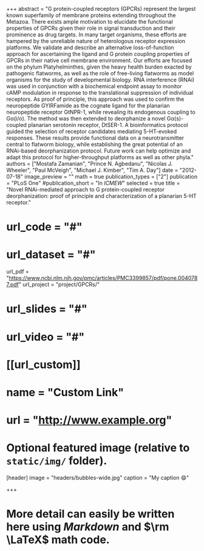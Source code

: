 +++
abstract = "G protein-coupled receptors (GPCRs) represent the largest known superfamily of membrane proteins extending throughout the Metazoa. There exists ample motivation to elucidate the functional properties of GPCRs given their role in signal transduction and their prominence as drug targets. In many target organisms, these efforts are hampered by the unreliable nature of heterologous receptor expression platforms. We validate and describe an alternative loss-of-function approach for ascertaining the ligand and G protein coupling properties of GPCRs in their native cell membrane environment. Our efforts are focused on the phylum Platyhelminthes, given the heavy health burden exacted by pathogenic flatworms, as well as the role of free-living flatworms as model organisms for the study of developmental biology. RNA interference (RNAi) was used in conjunction with a biochemical endpoint assay to monitor cAMP modulation in response to the translational suppression of individual receptors. As proof of principle, this approach was used to confirm the neuropeptide GYIRFamide as the cognate ligand for the planarian neuropeptide receptor GtNPR-1, while revealing its endogenous coupling to Gα(i/o). The method was then extended to deorphanize a novel Gα(s)-coupled planarian serotonin receptor, DtSER-1. A bioinformatics protocol guided the selection of receptor candidates mediating 5-HT-evoked responses. These results provide functional data on a neurotransmitter central to flatworm biology, while establishing the great potential of an RNAi-based deorphanization protocol. Future work can help optimize and adapt this protocol for higher-throughput platforms as well as other phyla."
authors = ["Mostafa Zamanian", "Prince N. Agbedanu", "Nicolas J. Wheeler", "Paul McVeigh", "Michael J. Kimber", "Tim A. Day"]
date = "2012-07-18"
image_preview = ""
math = true
publication_types = ["2"]
publication = "PLoS One"
#publication_short = "In *ICMEW*"
selected = true
title = "Novel RNAi-mediated approach to G protein-coupled receptor deorphanization: proof of principle and characterization of a planarian 5-HT receptor."
# url_code = "#"
# url_dataset = "#"
url_pdf = "https://www.ncbi.nlm.nih.gov/pmc/articles/PMC3399857/pdf/pone.0040787.pdf"
url_project = "project/GPCRs/"
# url_slides = "#"
# url_video = "#"

# [[url_custom]]
# name = "Custom Link"
# url = "http://www.example.org"

# Optional featured image (relative to `static/img/` folder).
[header]
image = "headers/bubbles-wide.jpg"
caption = "My caption :smile:"

+++

# More detail can easily be written here using *Markdown* and $\rm \LaTeX$ math code.
